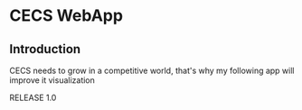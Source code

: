 # CECS WebApp
## Introduction
CECS needs to grow in a competitive world, that's why my following app will improve it visualization

RELEASE 1.0